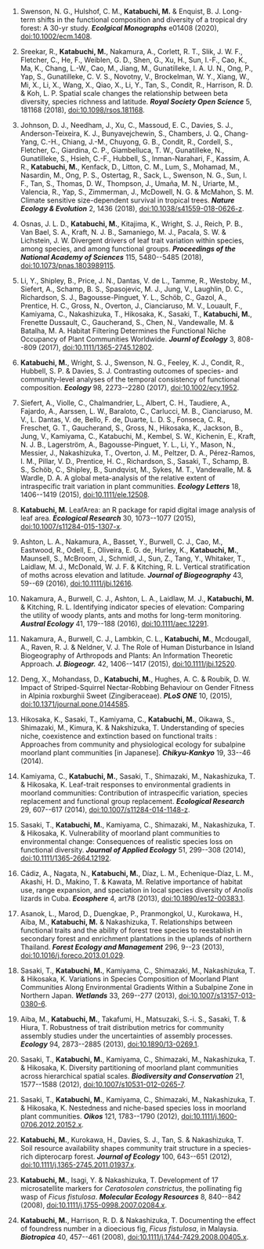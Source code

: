 1. Swenson, N. G., Hulshof, C. M., **Katabuchi, M.** &
Enquist, B. J. Long-term shifts in the functional composition and
diversity of a tropical dry forest: A 30-yr study. ***Ecolgical
Monographs*** e01408 (2020),
[doi:10.1002/ecm.1408](https://doi.org/10.1002/ecm.1408).

1. Sreekar, R., **Katabuchi, M.**, Nakamura, A.,
Corlett, R. T., Slik, J. W. F., Fletcher, C., He, F., Weiblen, G. D.,
Shen, G., Xu, H., Sun, I.-F., Cao, K., Ma, K., Chang, L.-W., Cao, M.,
Jiang, M., Gunatilleke, I. A. U. N., Ong, P., Yap, S., Gunatilleke, C.
V. S., Novotny, V., Brockelman, W. Y., Xiang, W., Mi, X., Li, X., Wang,
X., Qiao, X., Li, Y., Tan, S., Condit, R., Harrison, R. D. & Koh, L. P.
Spatial scale changes the relationship between beta diversity, species
richness and latitude. ***Royal Society Open Science*** 5, 181168
(2018), [doi:10.1098/rsos.181168](https://doi.org/10.1098/rsos.181168).

1. Johnson, D. J., Needham, J., Xu, C., Massoud, E.
C., Davies, S. J., Anderson-Teixeira, K. J., Bunyavejchewin, S.,
Chambers, J. Q., Chang-Yang, C.-H., Chiang, J.-M., Chuyong, G. B.,
Condit, R., Cordell, S., Fletcher, C., Giardina, C. P., Giambelluca, T.
W., Gunatilleke, N., Gunatilleke, S., Hsieh, C.-F., Hubbell, S.,
Inman-Narahari, F., Kassim, A. R., **Katabuchi, M.**, Kenfack, D., Litton,
C. M., Lum, S., Mohamad, M., Nasardin, M., Ong, P. S., Ostertag, R.,
Sack, L., Swenson, N. G., Sun, I. F., Tan, S., Thomas, D. W., Thompson,
J., Umaña, M. N., Uriarte, M., Valencia, R., Yap, S., Zimmerman, J.,
McDowell, N. G. & McMahon, S. M. Climate sensitive size-dependent
survival in tropical trees. ***Nature Ecology & Evolution*** 2, 1436
(2018),
[doi:10.1038/s41559-018-0626-z](https://doi.org/10.1038/s41559-018-0626-z).

1. Osnas, J. L. D., **Katabuchi, M.**, Kitajima, K.,
Wright, S. J., Reich, P. B., Van Bael, S. A., Kraft, N. J. B.,
Samaniego, M. J., Pacala, S. W. & Lichstein, J. W. Divergent drivers of
leaf trait variation within species, among species, and among functional
groups. ***Proceedings of the National Academy of Sciences*** 115,
5480--5485 (2018),
[doi:10.1073/pnas.1803989115](https://doi.org/10.1073/pnas.1803989115).

1. Li, Y., Shipley, B., Price, J. N., Dantas, V. de L.,
Tamme, R., Westoby, M., Siefert, A., Schamp, B. S., Spasojevic, M. J.,
Jung, V., Laughlin, D. C., Richardson, S. J., Bagousse-Pinguet, Y. L.,
Schöb, C., Gazol, A., Prentice, H. C., Gross, N., Overton, J.,
Cianciaruso, M. V., Louault, F., Kamiyama, C., Nakashizuka, T.,
Hikosaka, K., Sasaki, T., **Katabuchi, M.**, Frenette Dussault, C.,
Gaucherand, S., Chen, N., Vandewalle, M. & Batalha, M. A. Habitat
Filtering Determines the Functional Niche Occupancy of Plant Communities
Worldwide. ***Journl of Ecology*** 3, 808--809 (2017),
[doi:10.1111/1365-2745.12802](https://doi.org/10.1111/1365-2745.12802).

1. **Katabuchi, M.**, Wright, S. J., Swenson, N. G.,
Feeley, K. J., Condit, R., Hubbell, S. P. & Davies, S. J. Contrasting
outcomes of species- and community-level analyses of the temporal
consistency of functional composition. ***Ecology*** 98, 2273--2280
(2017), [doi:10.1002/ecy.1952](https://doi.org/10.1002/ecy.1952).

1. Siefert, A., Violle, C., Chalmandrier, L.,
Albert, C. H., Taudiere, A., Fajardo, A., Aarssen, L. W., Baraloto, C.,
Carlucci, M. B., Cianciaruso, M. V., L. Dantas, V. de, Bello, F. de,
Duarte, L. D. S., Fonseca, C. R., Freschet, G. T., Gaucherand, S.,
Gross, N., Hikosaka, K., Jackson, B., Jung, V., Kamiyama, C., Katabuchi,
M., Kembel, S. W., Kichenin, E., Kraft, N. J. B., Lagerström, A.,
Bagousse-Pinguet, Y. L., Li, Y., Mason, N., Messier, J., Nakashizuka,
T., Overton, J. M., Peltzer, D. A., Pérez-Ramos, I. M., Pillar, V. D.,
Prentice, H. C., Richardson, S., Sasaki, T., Schamp, B. S., Schöb, C.,
Shipley, B., Sundqvist, M., Sykes, M. T., Vandewalle, M. & Wardle, D. A.
A global meta-analysis of the relative extent of intraspecific trait
variation in plant communities. ***Ecology Letters*** 18, 1406--1419
(2015), [doi:10.1111/ele.12508](https://doi.org/10.1111/ele.12508).

1. **Katabuchi, M.** LeafArea: an R package for rapid
digital image analysis of leaf area. ***Ecological Research*** 30,
1073--1077 (2015),
[doi:10.1007/s11284-015-1307-x](https://doi.org/10.1007/s11284-015-1307-x).

1. Ashton, L. A., Nakamura, A., Basset, Y., Burwell,
C. J., Cao, M., Eastwood, R., Odell, E., Oliveira, E. G. de, Hurley, K.,
**Katabuchi, M.**, Maunsell, S., McBroom, J., Schmidl, J., Sun, Z., Tang,
Y., Whitaker, T., Laidlaw, M. J., McDonald, W. J. F. & Kitching, R. L.
Vertical stratification of moths across elevation and latitude.
***Journal of Biogeography*** 43, 59--69 (2016),
[doi:10.1111/jbi.12616](https://doi.org/10.1111/jbi.12616).

1. Nakamura, A., Burwell, C. J., Ashton, L. A.,
Laidlaw, M. J., **Katabuchi, M.** & Kitching, R. L. Identifying indicator
species of elevation: Comparing the utility of woody plants, ants and
moths for long-term monitoring. ***Austral Ecology*** 41, 179--188
(2016), [doi:10.1111/aec.12291](https://doi.org/10.1111/aec.12291).

1. Nakamura, A., Burwell, C. J., Lambkin, C. L.,
**Katabuchi, M.**, Mcdougall, A., Raven, R. J. & Neldner, V. J. The Role of
Human Disturbance in Island Biogeography of Arthropods and Plants: An
Information Theoretic Approach. ***J. Biogeogr.*** 42, 1406--1417
(2015), [doi:10.1111/jbi.12520](https://doi.org/10.1111/jbi.12520).

1. Deng, X., Mohandass, D., **Katabuchi, M.**, Hughes, A.
C. & Roubik, D. W. Impact of Striped-Squirrel Nectar-Robbing Behaviour
on Gender Fitness in Alpinia roxburghii Sweet (Zingiberaceae). ***PLoS
ONE*** 10, (2015),
[doi:10.1371/journal.pone.0144585](https://doi.org/10.1371/journal.pone.0144585).

1. Hikosaka, K., Sasaki, T., Kamiyama, C.,
**Katabuchi, M.**, Oikawa, S., Shimazaki, M., Kimura, K. & Nakshizuka, T.
Understanding of species niche, coexistence and extinction based on
functional traits : Approaches from community and physiological ecology
for subalpine moorland plant communities \[in Japanese\].
***Chikyu-Kankyo*** 19, 33--46 (2014).

1. Kamiyama, C., **Katabuchi, M.**, Sasaki, T.,
Shimazaki, M., Nakashizuka, T. & Hikosaka, K. Leaf-trait responses to
environmental gradients in moorland communities: Contribution of
intraspecific variation, species replacement and functional group
replacement. ***Ecological Research*** 29, 607--617 (2014),
[doi:10.1007/s11284-014-1148-z](https://doi.org/10.1007/s11284-014-1148-z).

1. Sasaki, T., **Katabuchi, M.**, Kamiyama, C.,
Shimazaki, M., Nakashizuka, T. & Hikosaka, K. Vulnerability of moorland
plant communities to environmental change: Consequences of realistic
species loss on functional diversity. ***Journal of Applied Ecology***
51, 299--308 (2014),
[doi:10.1111/1365-2664.12192](https://doi.org/10.1111/1365-2664.12192).

1. Cádiz, A., Nagata, N., **Katabuchi, M.**, Dı́az, L. M.,
Echenique-Dı́az, L. M., Akashi, H. D., Makino, T. & Kawata, M. Relative
importance of habitat use, range expansion, and speciation in local
species diversity of *Anolis* lizards in Cuba. ***Ecosphere*** 4, art78
(2013),
[doi:10.1890/es12-00383.1](https://doi.org/10.1890/es12-00383.1).

1. Asanok, L., Marod, D., Duengkae, P.,
Pranmongkol, U., Kurokawa, H., Aiba, M., **Katabuchi, M.** & Nakashizuka, T.
Relationships between functional traits and the ability of forest tree
species to reestablish in secondary forest and enrichment plantations in
the uplands of northern Thailand. ***Forest Ecology and Management***
296, 9--23 (2013),
[doi:10.1016/j.foreco.2013.01.029](https://doi.org/10.1016/j.foreco.2013.01.029).

1. Sasaki, T., **Katabuchi, M.**, Kamiyama, C.,
Shimazaki, M., Nakashizuka, T. & Hikosaka, K. Variations in Species
Composition of Moorland Plant Communities Along Environmental Gradients
Within a Subalpine Zone in Northern Japan. ***Wetlands*** 33, 269--277
(2013),
[doi:10.1007/s13157-013-0380-6](https://doi.org/10.1007/s13157-013-0380-6).

1. Aiba, M., **Katabuchi, M.**, Takafumi, H., Matsuzaki,
S.-i. S., Sasaki, T. & Hiura, T. Robustness of trait distribution
metrics for community assembly studies under the uncertainties of
assembly processes. ***Ecology*** 94, 2873--2885 (2013),
[doi:10.1890/13-0269.1](https://doi.org/10.1890/13-0269.1).

1. Sasaki, T., **Katabuchi, M.**, Kamiyama, C.,
Shimazaki, M., Nakashizuka, T. & Hikosaka, K. Diversity partitioning of
moorland plant communities across hierarchical spatial scales.
***Biodiversity and Conservation*** 21, 1577--1588 (2012),
[doi:10.1007/s10531-012-0265-7](https://doi.org/10.1007/s10531-012-0265-7).

1. Sasaki, T., **Katabuchi, M.**, Kamiyama, C.,
Shimazaki, M., Nakashizuka, T. & Hikosaka, K. Nestedness and niche-based
species loss in moorland plant communities. ***Oikos*** 121, 1783--1790
(2012),
[doi:10.1111/j.1600-0706.2012.20152.x](https://doi.org/10.1111/j.1600-0706.2012.20152.x).

1. **Katabuchi, M.**, Kurokawa, H., Davies, S. J.,
Tan, S. & Nakashizuka, T. Soil resource availability shapes community
trait structure in a species-rich dipterocarp forest. ***Journal of
Ecology*** 100, 643--651 (2012),
[doi:10.1111/j.1365-2745.2011.01937.x](https://doi.org/10.1111/j.1365-2745.2011.01937.x).

1. **Katabuchi, M.**, Isagi, Y. & Nakashizuka, T.
Development of 17 microsatellite markers for *Ceratosolen* *constrictus*,
the pollinating fig wasp of *Ficus* *fistulosa*. ***Molecular Ecology
Resources*** 8, 840--842 (2008),
[doi:10.1111/j.1755-0998.2007.02084.x](https://doi.org/10.1111/j.1755-0998.2007.02084.x).

1. **Katabuchi, M.**, Harrison, R. D. & Nakashizuka,
T. Documenting the effect of foundress number in a dioecious fig, *Ficus*
*fistulosa*, in Malaysia. ***Biotropica*** 40, 457--461 (2008),
[doi:10.1111/j.1744-7429.2008.00405.x](https://doi.org/10.1111/j.1744-7429.2008.00405.x).
